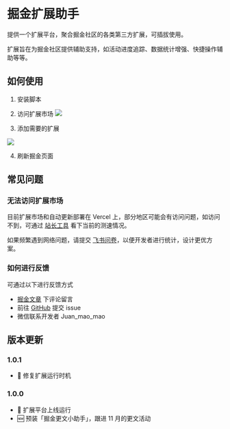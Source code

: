 # 掘金扩展助手

提供一个扩展平台，聚合掘金社区的各类第三方扩展，可插拔使用。

扩展旨在为掘金社区提供辅助支持，如活动进度追踪、数据统计增强、快捷操作辅助等等。

## 如何使用

1. 安装脚本

2. 访问扩展市场
   ![](https://gitee.com/curlly-brackets/pic-bed/raw/master/marketplace-entry.png)

3. 添加需要的扩展

![](https://gitee.com/curlly-brackets/pic-bed/raw/master/marketplace.png)

4. 刷新掘金页面

## 常见问题

### 无法访问扩展市场

目前扩展市场和自动更新部署在 Vercel 上，部分地区可能会有访问问题，如访问不到，可通过 [站长工具](http://tool.chinaz.com/speedtest/juejin-enhancer-extensions.vercel.app) 看下当前的测速情况。

如果频繁遇到网络问题，请提交 [飞书问卷](https://wenjuan.feishu.cn/m?t=sJ1T3Ldvufxi-iye3)，以便开发者进行统计，设计更优方案。

### 如何进行反馈

可通过以下进行反馈方式

- [掘金文章](https://juejin.cn/post/7027032269994852389) 下评论留言
- 前往 [GitHub](https://github.com/curly210102/juejin-enhancer-userscript) 提交 issue
- 微信联系开发者 Juan_mao_mao

## 版本更新

### 1.0.1

- 🔧 修复扩展运行时机

### 1.0.0

- 🎉 扩展平台上线运行
- 🆕 预装「掘金更文小助手」，跟进 11 月的更文活动
